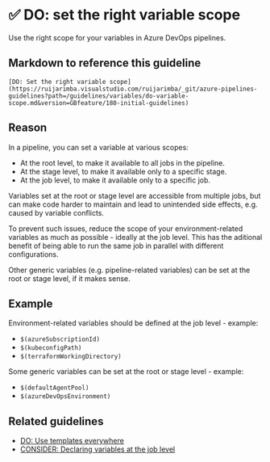 # ✅ DO: set the right variable scope

Use the right scope for your variables in Azure DevOps pipelines.

## Markdown to reference this guideline

```plaintext
[DO: Set the right variable scope](https://ruijarimba.visualstudio.com/ruijarimba/_git/azure-pipelines-guidelines?path=/guidelines/variables/do-variable-scope.md&version=GBfeature/180-initial-guidelines)
```

## Reason

In a pipeline, you can set a variable at various scopes:

- At the root level, to make it available to all jobs in the pipeline.
- At the stage level, to make it available only to a specific stage.
- At the job level, to make it available only to a specific job.

Variables set at the root or stage level are accessible from multiple jobs,
but can make code harder to maintain and lead to unintended side effects, e.g.
caused by variable conflicts.

To prevent such issues, reduce the scope of your environment-related variables
as much as possible - ideally at the job level. This has the aditional benefit
of being able to run the same job in parallel with different configurations.

Other generic variables (e.g. pipeline-related variables) can be set at the
root or stage level, if it makes sense.

## Example

Environment-related variables should be defined at the job level - example:

- `$(azureSubscriptionId)`
- `$(kubeconfigPath)`
- `$(terraformWorkingDirectory)`

Some generic variables can be set at the root or stage level - example:

- `$(defaultAgentPool)`
- `$(azureDevOpsEnvironment)`

## Related guidelines

- [DO: Use templates everywhere](../general/do-templates-everywhere.md)
- [CONSIDER: Declaring variables at the job level](../../guidelines/jobs/consider-variables-scope.md)
